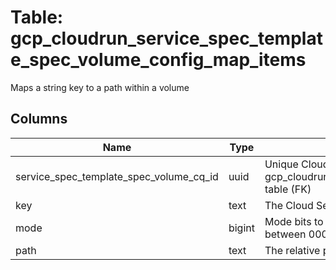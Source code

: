 
# Table: gcp_cloudrun_service_spec_template_spec_volume_config_map_items
Maps a string key to a path within a volume
## Columns
| Name        | Type           | Description  |
| ------------- | ------------- | -----  |
|service_spec_template_spec_volume_cq_id|uuid|Unique CloudQuery ID of gcp_cloudrun_service_spec_template_spec_volumes table (FK)|
|key|text|The Cloud Secret Manager secret version|
|mode|bigint|Mode bits to use on this file, must be a value between 0000 and 0777|
|path|text|The relative path of the file to map the key to|
